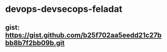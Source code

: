 # devops-devsecops-feladat

## gist: https://gist.github.com/b25f702aa5eedd21c27bbb8b7f2bb09b.git


